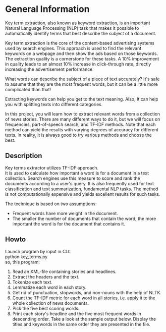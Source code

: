 # General Information

Key term extraction, also known as keyword extraction, is an important Natural Language Processing (NLP) task 
that makes it possible to automatically identify terms that best describe the subject of a document.

Key term extraction is the core of the content-based advertising systems used by search engines. 
This approach is used to find the relevant keywords on a webpage and then show the ads based on those keywords. 
The extraction quality is a cornerstone for these tasks. A 10% improvement in quality leads to an almost 10% increase 
in click-through rate, directly increasing the advertisement performance.

What words can describe the subject of a piece of text accurately? 
It's safe to assume that they are the most frequent words, but it can be a little more complicated than that!

Extracting keywords can help you get to the text meaning. Also, It can help you with splitting texts into different categories.

In this project, you will learn how to extract relevant words from a collection of news stories. 
There are many different ways to do it, but we will focus on frequencies, part-of-speech search, and TF-IDF methods. 
Note that each method can yield the results with varying degrees of accuracy for different texts. 
In reality, it is always good to try various methods and choose the best.

## Description

Key terms extractor utilizes TF-IDF approach.\
It is used to calculate how important a word is for a document in a text collection. 
Search engines use this measure to score and rank the documents according to a user's query. 
It is also frequently used for text classification and text summarization, fundamental NLP tasks. 
The method is not computationally expensive and yields excellent results for such tasks.

The technique is based on two assumptions:
* Frequent words have more weight in the document.
* The smaller the number of documents that contain the word, the more important the word is for the document that contains it.

## Howto

Launch program by input in CLI:\
python key_terms.py\
so, this program:

1. Read an XML-file containing stories and headlines.
2. Extract the headers and the text.
3. Tokenize each text.
4. Lemmatize each word in each story.
5. Get rid of punctuation, stopwords, and non-nouns with the help of NLTK.
6. Count the TF-IDF metric for each word in all stories, i.e. apply it to the whole collection of news documents.
7. Pick the five best scoring words.
8. Print each story's headline and the five most frequent words in descending order. Take a look at the sample output below. Display the titles and keywords in the same order they are presented in the file.